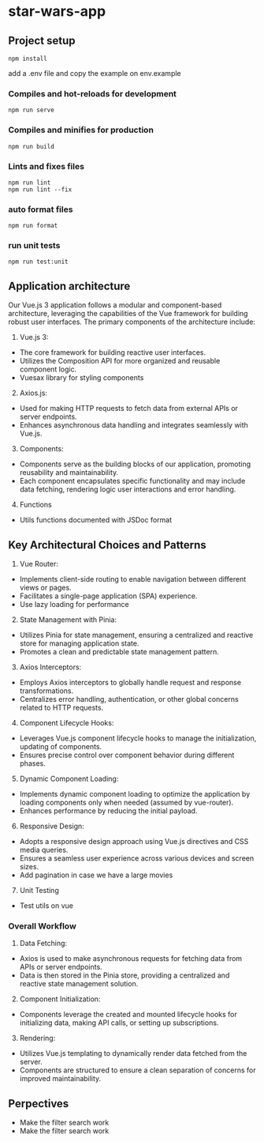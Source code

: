 # star-wars-app

## Project setup

```
npm install
```

add a .env file and copy the example on env.example


### Compiles and hot-reloads for development

```
npm run serve
```

### Compiles and minifies for production

```
npm run build
```

### Lints and fixes files

```
npm run lint
npm run lint --fix
```

### auto format files

```
npm run format
```

### run unit tests
```
npm run test:unit
```

## Application architecture

Our Vue.js 3 application follows a modular and component-based architecture, 
leveraging the capabilities of the Vue framework for building robust user interfaces. 
The primary components of the architecture include:

1. Vue.js 3:
- The core framework for building reactive user interfaces.
- Utilizes the Composition API for more organized and reusable component logic.
- Vuesax library for styling components

2. Axios.js:
- Used for making HTTP requests to fetch data from external APIs or server endpoints.
- Enhances asynchronous data handling and integrates seamlessly with Vue.js.

3. Components:
- Components serve as the building blocks of our application, promoting reusability and maintainability.
- Each component encapsulates specific functionality and may include data fetching, rendering logic user interactions and error handling.

4. Functions
- Utils functions documented with JSDoc format

## Key Architectural Choices and Patterns

1. Vue Router:
- Implements client-side routing to enable navigation between different views or pages.
- Facilitates a single-page application (SPA) experience.
- Use lazy loading for performance

2. State Management with Pinia:
- Utilizes Pinia for state management, ensuring a centralized and reactive store for managing application state.
- Promotes a clean and predictable state management pattern.

3. Axios Interceptors:
- Employs Axios interceptors to globally handle request and response transformations.
- Centralizes error handling, authentication, or other global concerns related to HTTP requests.

4. Component Lifecycle Hooks:
- Leverages Vue.js component lifecycle hooks to manage the initialization, updating of components.
- Ensures precise control over component behavior during different phases.

5. Dynamic Component Loading:
- Implements dynamic component loading to optimize the application by loading components only when needed (assumed by vue-router).
- Enhances performance by reducing the initial payload.

6. Responsive Design:
- Adopts a responsive design approach using Vue.js directives and CSS media queries.
- Ensures a seamless user experience across various devices and screen sizes.
- Add pagination in case we have a large movies

7. Unit Testing
- Test utils on vue

### Overall Workflow

1. Data Fetching:
- Axios is used to make asynchronous requests for fetching data from APIs or server endpoints.
- Data is then stored in the Pinia store, providing a centralized and reactive state management solution.

2. Component Initialization:
- Components leverage the created and mounted lifecycle hooks for initializing data, making API calls, or setting up subscriptions.

3. Rendering:
- Utilizes Vue.js templating to dynamically render data fetched from the server.
- Components are structured to ensure a clean separation of concerns for improved maintainability.

## Perpectives
- Make the filter search work
- Make the filter search work
